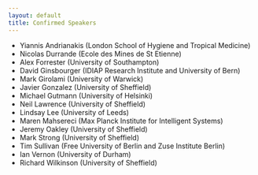 ```yaml
---
layout: default
title: Confirmed Speakers
---
```



* Yiannis Andrianakis (London School of Hygiene and Tropical Medicine)
* Nicolas Durrande  (Ecole des Mines de St Etienne)
* Alex Forrester (University of Southampton)
* David Ginsbourger (IDIAP Research Institute and University of Bern)
* Mark Girolami (University of Warwick)
* Javier Gonzalez (University of Sheffield)
* Michael Gutmann (University of Helsinki)
* Neil Lawrence (University of Sheffield)
* Lindsay Lee (University of Leeds)
* Maren Mahsereci (Max Planck Institute for Intelligent Systems)
* Jeremy Oakley (University of Sheffield)
* Mark Strong (University of Sheffield)
* Tim Sullivan (Free University of Berlin and Zuse Institute
Berlin)
* Ian Vernon (University of Durham)
* Richard Wilkinson (University of Sheffield)
